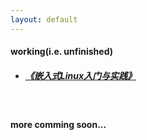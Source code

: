 ```yaml
---
layout: default
---
```


<div class="container text-left">
    <h4>working(i.e. unfinished)</h4>
    <ul>
        <li><h5><a href="{{ "/book/ellp" | prepend: site.baseurl }}">《嵌入式Linux入门与实践》</a></h5></li>
    </ul>
    <br>
    <h4><strong>more comming soon...</strong></h4>

</div>
